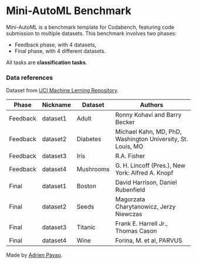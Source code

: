 # Mini-AutoML Benchmark

Mini-AutoML is a benchmark template for Codabench, featuring code submission to multiple datasets.
This benchmark involves two phases:
- Feedback phase, with 4 datasets,
- Final phase, with 4 different datasets.

All tasks are **classification tasks**.

### Data references

Dataset from [UCI Machine Lerning Repository](https://archive.ics.uci.edu/ml/index.php).

|Phase|Nickname|Dataset|Authors|
|---|---|---|---|
| Feedback | dataset1 | Adult | Ronny Kohavi and Barry Becker |
| Feedback | dataset2 | Diabetes | Michael Kahn, MD, PhD, Washington University, St. Louis, MO |
| Feedback | dataset3 | Iris | R.A. Fisher |
| Feedback | dataset4 | Mushrooms | G. H. Lincoff (Pres.), New York: Alfred A. Knopf |
| Final | dataset1 | Boston | David Harrison, Daniel Rubenfield |
| Final | dataset2 | Seeds | Magorzata Charytanowicz, Jerzy Niewczas |
| Final | dataset3 | Titanic | Frank E. Harrell Jr., Thomas Cason |
| Final | dataset4 | Wine | Forina, M. et al, PARVUS |

Made by [Adrien Pavao](https://adrienpavao.com/).
